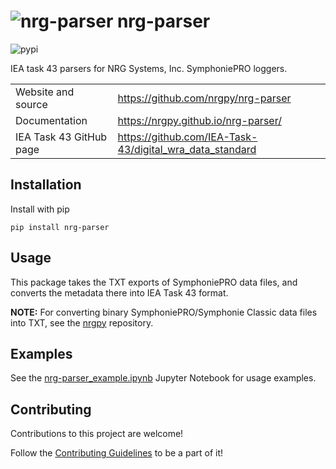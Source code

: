 # ![nrg-parser](https://www.gravatar.com/avatar/6282094b092c756acc9f7552b164edfe?s=24) nrg-parser

![pypi](https://img.shields.io/pypi/v/nrg-parser)

IEA task 43 parsers for NRG Systems, Inc. SymphoniePRO loggers.

|                         |                                                                       |
|-------------------------|-----------------------------------------------------------------------|
| Website and source      | <https://github.com/nrgpy/nrg-parser>                                 |
| Documentation           | <https://nrgpy.github.io/nrg-parser/>                                 |
| IEA Task 43 GitHub page | <https://github.com/IEA-Task-43/digital_wra_data_standard> |

## Installation

Install with pip

`pip install nrg-parser`

## Usage

This package takes the TXT exports of SymphoniePRO data files, and converts the metadata there into IEA Task 43 format.

__NOTE:__ For converting binary SymphoniePRO/Symphonie Classic data files into TXT, see the [nrgpy](https://github.com/nrgpy/nrgpy) repository.

## Examples

See the [nrg-parser_example.ipynb](./nrg-parser_example.ipynb) Jupyter Notebook for usage examples.

## Contributing

Contributions to this project are welcome!

Follow the [Contributing Guidelines](./CONTRIBUTING.md) to be a part of it!

